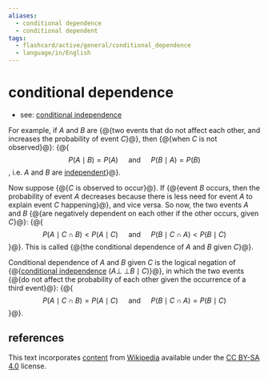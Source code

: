 ```yaml
---
aliases:
  - conditional dependence
  - conditional dependent
tags:
  - flashcard/active/general/conditional_dependence
  - language/in/English
---
```


# conditional dependence

- see: [conditional independence](conditional%20independence.md)

For example, if $A$ and $B$ are {@{two events that do not affect each other, and increases the probability of event $C$}@}, then {@{when $C$ is not observed}@}: {@{$$P(A \mid B) = P(A) \quad \text{ and } \quad P(B \mid A) = P(B)$$, i.e. $A$ and $B$ are [independent](independence%20(probability%20theory).md)}@}. <!--SR:!2024-12-10,133,313!2025-01-25,166,313!2025-07-25,313,330-->

Now suppose {@{$C$ is observed to occur}@}. If {@{event $B$ occurs, then the probability of event $A$ decreases because there is less need for event $A$ to explain event $C$ happening}@}, and vice versa. So now, the two events $A$ and $B$ {@{are negatively dependent on each other if the other occurs, given $C$}@}: {@{$$P(A \mid C \cap B) < P(A \mid C) \quad \text{ and } \quad P(B \mid C \cap A) < P(B \mid C)$$}@}. This is called {@{the conditional dependence of $A$ and $B$ given $C$}@}. <!--SR:!2024-12-17,125,293!2025-12-29,410,310!2024-12-23,144,310!2025-03-02,188,290!2025-07-28,315,333-->

Conditional dependence of $A$ and $B$ given $C$ is the logical negation of {@{[conditional independence](conditional%20independence.md) $(A \mathrel{\perp\!\!\!\perp} B \mid C)$}@}, in which the two events {@{do not affect the probability of each other given the occurrence of a third event}@}: {@{$$P(A \mid C \cap B) = P(A \mid C) \quad \text{ and } \quad P(B \mid C \cap A) = P(B \mid C)$$}@}. <!--SR:!2025-02-27,180,310!2024-12-27,145,313!2024-12-13,134,313-->

## references

This text incorporates [content](https://en.wikipedia.org/wiki/conditional_dependence) from [Wikipedia](Wikipedia.md) available under the [CC BY-SA 4.0](https://creativecommons.org/licenses/by-sa/4.0/) license.

